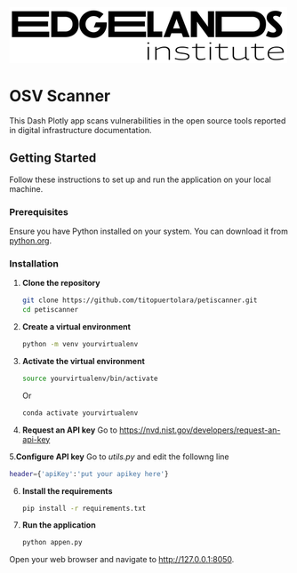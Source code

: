 ![App Screenshot](https://github.com/titopuertolara/petiscanner/blob/main/assets/logo.png)
# OSV Scanner

This Dash Plotly app scans vulnerabilities in the open source tools reported in digital infrastructure documentation.

## Getting Started

Follow these instructions to set up and run the application on your local machine.

### Prerequisites

Ensure you have Python installed on your system. You can download it from [python.org](https://www.python.org/).

### Installation

1. **Clone the repository**

   ```bash
   git clone https://github.com/titopuertolara/petiscanner.git
   cd petiscanner

2. **Create a virtual environment**
   ```bash
   python -m venv yourvirtualenv

3. **Activate the virtual environment**
   ```bash
   source yourvirtualenv/bin/activate
   ```
   Or

   ```bash
   conda activate yourvirtualenv
   
4. **Request an API key**
   Go to https://nvd.nist.gov/developers/request-an-api-key

5.**Configure API key**
   Go to *utils.py* and edit the followng line
   ```bash
   header={'apiKey':'put your apikey here'}
   ```
6. **Install the requirements**
   ```bash
   pip install -r requirements.txt

7. **Run the application**
   ```bash
   python appen.py


Open your web browser and navigate to http://127.0.0.1:8050.



   
   


